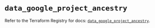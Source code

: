 # `data_google_project_ancestry`

Refer to the Terraform Registry for docs: [`data_google_project_ancestry`](https://registry.terraform.io/providers/hashicorp/google/6.48.0/docs/data-sources/project_ancestry).
